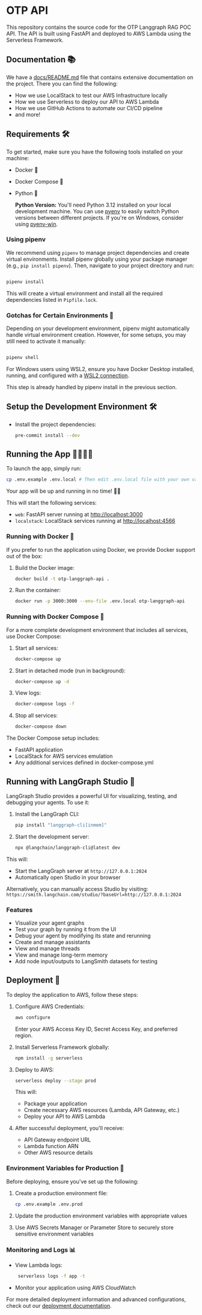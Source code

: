 # OTP API

This repository contains the source code for the OTP Langgraph RAG POC API. The API is built using FastAPI and deployed to AWS Lambda using the Serverless Framework.

## Documentation 📚

We have a [docs/README.md](./docs/README.md) file that contains extensive documentation on the project. There you can find the following:

- How we use LocalStack to test our AWS Infrastructure locally
- How we use Serverless to deploy our API to AWS Lambda
- How we use GitHub Actions to automate our CI/CD pipeline
- and more!

## Requirements 🛠️

To get started, make sure you have the following tools installed on your machine:

- Docker 🐳
- Docker Compose 🐳
- Python 🐍

  **Python Version:** You'll need Python 3.12 installed on your local development machine. You can use [pyenv](https://github.com/pyenv/pyenv) to easily switch Python versions between different projects. If you're on Windows, consider using [pyenv-win](https://github.com/pyenv-win/pyenv-win).

### Using pipenv

We recommend using `pipenv` to manage project dependencies and create virtual environments. Install pipenv globally using your package manager (e.g., `pip install pipenv`). Then, navigate to your project directory and run:

```sh

pipenv install
```

This will create a virtual environment and install all the required dependencies listed in `Pipfile.lock`.

### Gotchas for Certain Environments 🧐

Depending on your development environment, pipenv might automatically handle virtual environment creation. However, for some setups, you may still need to activate it manually:

```sh

pipenv shell
```

For Windows users using WSL2, ensure you have Docker Desktop installed, running, and configured with a [WSL2 connection](https://learn.microsoft.com/en-us/windows/wsl/tutorials/wsl-containers).

This step is already handled by pipenv install in the previous section.

## Setup the Development Environment 🛠️

- Install the project dependencies:

  ```sh
  pre-commit install --dev

  ```

## Running the App 🏃‍♀️🏃‍♂️

To launch the app, simply run:

```sh
cp .env.example .env.local # Then edit .env.local file with your own values
```

Your app will be up and running in no time! 🚀🎉

This will start the following services:

- `web`: FastAPI server running at [http://localhost:3000](http://localhost:3000)
- `localstack`: LocalStack services running at [http://localhost:4566](http://localhost:4566)

### Running with Docker 🐳

If you prefer to run the application using Docker, we provide Docker support out of the box:

1. Build the Docker image:
   ```sh
   docker build -t otp-langgraph-api .
   ```

2. Run the container:
   ```sh
   docker run -p 3000:3000 --env-file .env.local otp-langgraph-api
   ```

### Running with Docker Compose 🐳

For a more complete development environment that includes all services, use Docker Compose:

1. Start all services:
   ```sh
   docker-compose up
   ```

2. Start in detached mode (run in background):
   ```sh
   docker-compose up -d
   ```

3. View logs:
   ```sh
   docker-compose logs -f
   ```

4. Stop all services:
   ```sh
   docker-compose down
   ```

The Docker Compose setup includes:
- FastAPI application
- LocalStack for AWS services emulation
- Any additional services defined in docker-compose.yml

## Running with LangGraph Studio 🎨

LangGraph Studio provides a powerful UI for visualizing, testing, and debugging your agents. To use it:

1. Install the LangGraph CLI:
   ```sh
   pip install "langgraph-cli[inmem]"
   ```

2. Start the development server:
   ```sh
   npx @langchain/langgraph-cli@latest dev
   ```

This will:
- Start the LangGraph server at `http://127.0.0.1:2024`
- Automatically open Studio in your browser

Alternatively, you can manually access Studio by visiting:
`https://smith.langchain.com/studio/?baseUrl=http://127.0.0.1:2024`

### Features
- Visualize your agent graphs
- Test your graph by running it from the UI
- Debug your agent by modifying its state and rerunning
- Create and manage assistants
- View and manage threads
- View and manage long-term memory
- Add node input/outputs to LangSmith datasets for testing

## Deployment 🚀

To deploy the application to AWS, follow these steps:

1. Configure AWS Credentials:
   ```sh
   aws configure
   ```
   Enter your AWS Access Key ID, Secret Access Key, and preferred region.

2. Install Serverless Framework globally:
   ```sh
   npm install -g serverless
   ```

3. Deploy to AWS:
   ```sh
   serverless deploy --stage prod
   ```

   This will:
   - Package your application
   - Create necessary AWS resources (Lambda, API Gateway, etc.)
   - Deploy your API to AWS Lambda

4. After successful deployment, you'll receive:
   - API Gateway endpoint URL
   - Lambda function ARN
   - Other AWS resource details

### Environment Variables for Production 🔐

Before deploying, ensure you've set up the following:

1. Create a production environment file:
   ```sh
   cp .env.example .env.prod
   ```

2. Update the production environment variables with appropriate values

3. Use AWS Secrets Manager or Parameter Store to securely store sensitive environment variables

### Monitoring and Logs 📊

- View Lambda logs:
  ```sh
   serverless logs -f app -t
  ```

- Monitor your application using AWS CloudWatch

For more detailed deployment information and advanced configurations, check out our [deployment documentation](./docs/deployment.md).
